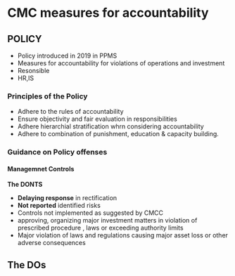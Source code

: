 # CMC measures for accountability

## POLICY 
- Policy introduced in 2019 in PPMS
- Measures for accountability for violations of operations and investment
- Resonsible
- HR,IS 


### Principles of the Policy
-  Adhere to the rules of accountability
-  Ensure objectivity and fair evaluation in responsibilities
-  Adhere hierarchial stratification whrn considering accountability
-  Adhere to combination of punishment, education & capacity building.
  
### Guidance on Policy offenses

#### Managemnet Controls
**The DONTS**
- **Delaying response** in rectification 
- **Not reported** identified risks
- Controls not implemented as suggested by CMCC
- approving, organizing major investment matters in violation of prescribed procedure , laws or exceeding authority limits
- Major violation of laws and regulations causing major asset loss or other adverse consequences

**The DOs** 
- 